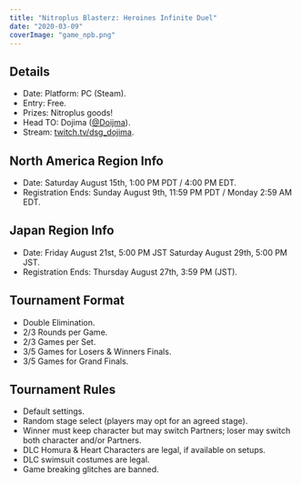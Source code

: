 ```yaml
---
title: "Nitroplus Blasterz: Heroines Infinite Duel"
date: "2020-03-09"
coverImage: "game_npb.png"
---
```


## Details

- Date: Platform: PC (Steam).
- Entry: Free.
- Prizes: Nitroplus goods!
- Head TO: Dojima ([@Doijma](https://twitter.com/Doijma)).
- Stream: [twitch.tv/dsg\_dojima](http://www.twitch.tv/dsg_dojima).

## North America Region Info

- Date: Saturday August 15th, 1:00 PM PDT / 4:00 PM EDT.
- Registration Ends: Sunday August 9th, 11:59 PM PDT / Monday 2:59 AM EDT.

## Japan Region Info

- Date: Friday August 21st, 5:00 PM JST Saturday August 29th, 5:00 PM JST.
- Registration Ends: Thursday August 27th, 3:59 PM (JST).

## Tournament Format

- Double Elimination.
- 2/3 Rounds per Game.
- 2/3 Games per Set.
- 3/5 Games for Losers & Winners Finals.
- 3/5 Games for Grand Finals.

## Tournament Rules

- Default settings.
- Random stage select (players may opt for an agreed stage).
- Winner must keep character but may switch Partners; loser may switch both character and/or Partners.
- DLC Homura & Heart Characters are legal, if available on setups.
- DLC swimsuit costumes are legal.
- Game breaking glitches are banned.
